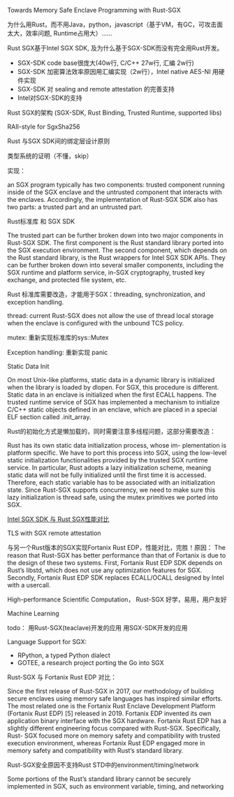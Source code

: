 Towards Memory Safe Enclave Programming with Rust-SGX



为什么用Rust，而不用Java，python，javascript（基于VM，有GC，可攻击面太大，效率问题, Runtime占用大）......

Rust SGX基于Intel SGX SDK, 及为什么基于SGX-SDK而没有完全用Rust开发。

- SGX-SDK code base很庞大(40w行, C/C++ 27w行, 汇编 2w行)
- SGX-SDK 加密算法效率原因用汇编实现（2w行），Intel native AES-NI 用硬件实现
- SGX-SDK 对 sealing and remote attestation 的完善支持
- Intel对SGX-SDK的支持

Rust SGX的架构 (SGX-SDK, Rust Binding, Trusted Runtime, supported libs)

RAII-style for SgxSha256

Rust 与SGX SDK间的绑定层设计原则

类型系统的证明（不懂，skip）

实现：

an SGX program typically has two components: trusted component running inside of the SGX enclave and the untrusted component that interacts with the enclaves. Accordingly, the implementation of Rust-SGX SDK also has two parts: a trusted part and an untrusted part.

Rust标准库 和 SGX SDK

The trusted part can be further broken down into two major components in Rust-SGX SDK. The first component is the Rust standard library ported into the SGX execution environment. The second component, which depends on the Rust standard library, is the Rust wrappers for Intel SGX SDK APIs. They can be further broken down into several smaller components, including the SGX runtime and platform service, in-SGX cryptography, trusted key exchange, and protected file system, etc.

Rust 标准库需要改造，才能用于SGX：threading, synchronization, and exception handling.

thread: current Rust-SGX does not allow the use of thread local storage when the enclave is
configured with the unbound TCS policy.

mutex: 重新实现标准库的sys::Mutex

Exception handling: 重新实现 panic


Static Data Init

On most Unix-like platforms, static data in a dynamic library is initialized when the library is loaded by dlopen. For SGX, this procedure is different. Static data in an enclave is initialized when the first ECALL happens. The trusted runtime service of SGX has implemented a mechanism to initialize C/C++ static objects defined in an enclave, which are placed in a special ELF section called .init_array.

Rust的初始化方式是懒加载的，同时需要注意多线程问题，这部分需要改造：

Rust has its own static data initialization process, whose im- plementation is platform specific. We have to port this process into SGX, using the low-level static initialization functionalities provided by the trusted SGX runtime service. In particular, Rust adopts a lazy initialization scheme, meaning static data will not be fully initialized until the first time it is accessed. Therefore, each static variable has to be associated with an initialization state. Since Rust-SGX supports concurrency, we need to make sure this lazy initialization is thread safe, using the mutex primitives we ported into SGX.

[Intel SGX SDK 与 Rust SGX性能对比](https://github.com/mesalock-linux/rust-sgx-benchmark)

TLS with SGX remote attestation

与另一个Rust版本的SGX实现Fortanix Rust EDP，性能对比，完胜！原因：
The reason that Rust-SGX has better performance than that of Fortanix is due to the design of these two systems. First, Fortanix Rust EDP SDK depends on Rust’s libstd, which does not use any optimization features for SGX. Secondly, Fortanix Rust EDP SDK replaces ECALL/OCALL designed by Intel with a usercall.

High-performance Scientific Computation， Rust-SGX 好学，易用，用户友好

Machine Learning

todo：
用Rust-SGX(teaclave)开发的应用
用SGX-SDK开发的应用

Language Support for SGX:

- RPython, a typed Python dialect
- GOTEE, a research project porting the Go into SGX

Rust-SGX 与 Fortanix Rust EDP 对比：

Since the first release of Rust-SGX in 2017, our methodology of building secure enclaves using memory safe languages has inspired similar efforts. The most related one is the Fortanix Rust Enclave Development Platform (Fortanix Rust EDP) [5] released in 2019. Fortanix EDP invented its own application binary interface with the SGX hardware. Fortanix Rust EDP has a slightly different engineering focus compared with Rust-SGX. Specifically, Rust- SGX focused more on memory safety and compatibility with trusted execution environment, whereas Fortanix Rust EDP engaged more in memory safety and compatibility with Rust’s standard library.

Rust-SGX安全原因不支持Rust STD中的environment/timing/network

Some portions of the Rust’s standard library cannot be securely implemented in SGX, such as environment variable, timing, and networking

